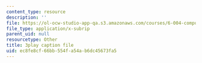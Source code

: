 ```yaml
---
content_type: resource
description: ''
file: https://ol-ocw-studio-app-qa.s3.amazonaws.com/courses/6-004-computation-structures-spring-2017/ec8fe8cf66bb554fa54ab6dc45673fa5_q38KAGAKORk.vtt
file_type: application/x-subrip
parent_uid: null
resourcetype: Other
title: 3play caption file
uid: ec8fe8cf-66bb-554f-a54a-b6dc45673fa5
---
```

